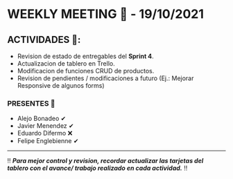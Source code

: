 # WEEKLY MEETING 📅 - **19/10/2021**

## ACTIVIDADES 🚩:

- Revision de estado de entregables del **Sprint 4**.
- Actualizacion de tablero en Trello.
- Modificacion de funciones CRUD de productos.
- Revision de pendientes / modificaciones a futuro (Ej.: Mejorar Responsive de algunos forms)

### PRESENTES 📢

- Alejo Bonadeo ✔
- Javier Menendez ✔
- Eduardo Difermo ❌
- Felipe Englebienne ✔

---

‼ **_Para mejor control y revision, recordar actualizar las tarjetas del tablero con el avance/ trabajo realizado en cada actividad._** ‼
